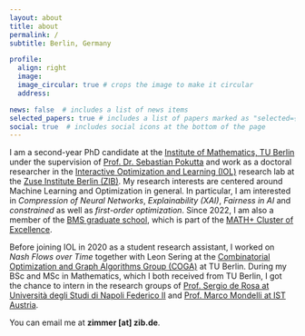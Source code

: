 ```yaml
---
layout: about
title: about
permalink: /
subtitle: Berlin, Germany

profile:
  align: right
  image:
  image_circular: true # crops the image to make it circular
  address:

news: false  # includes a list of news items
selected_papers: true # includes a list of papers marked as "selected={true}"
social: true  # includes social icons at the bottom of the page
---
```

I am a second-year PhD candidate at the [Institute of Mathematics, TU Berlin](https://www.tu.berlin/en/math) under the supervision of [Prof. Dr. Sebastian Pokutta](http://www.pokutta.com/) and work as a doctoral researcher in the [Interactive Optimization and Learning (IOL)](https://iol.zib.de/) research lab at the [Zuse Institute Berlin (ZIB)](https://www.zib.de/). My research interests are centered around Machine Learning and Optimization in general. In particular, I am interested in *Compression of Neural Networks*, *Explainability (XAI)*, *Fairness in AI* and *constrained* as well as *first-order optimization*. Since 2022, I am also a member of the [BMS graduate school](https://www.math-berlin.de), which is part of the [MATH+ Cluster of Excellence](https://mathplus.de/).

Before joining IOL in 2020 as a student research assistant, I worked on *Nash Flows over Time* together with Leon Sering at the [Combinatorial Optimization and Graph Algorithms Group (COGA)](https://www3.math.tu-berlin.de/coga/) at TU Berlin. During my BSc and MSc in Mathematics, which I both received from TU Berlin, I got the chance to intern in the research groups of [Prof. Sergio de Rosa at Università degli Studi di Napoli Federico II](https://www.pastalab.unina.it/) and [Prof. Marco Mondelli at IST Austria](https://ist.ac.at/en/research/mondelli-group/).

You can email me at **zimmer [at] zib.de**.
